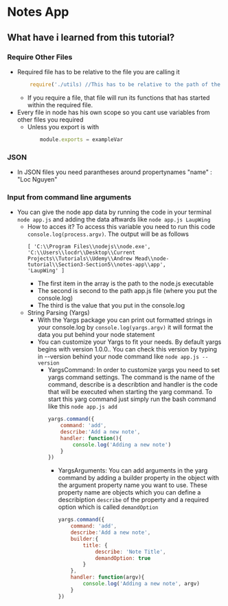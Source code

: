 # Notes App
## What have i learned from this tutorial?

### Require Other Files
*   Required file has to be relative to the file you are calling it
    ```js
        require('./utils) //This has to be relative to the path of the file your requiring it
    ```
    *   If you require a file, that file will run its functions that has started within the required file.
*   Every file in node has his own scope so you cant use variables from other files you required
    *   Unless you export is with
        ```js
            module.exports = exampleVar
        ```

### JSON
*   In JSON files you need parantheses around propertynames
    "name" : "Loc Nguyen"

### Input from command line arguments
*   You can give the node app data by running the code in your terminal `node app.js` and adding the data aftwards like `node app.js LaupWing`
    *   How to acces it? To access this variable you need to run this code `console.log(process.argv)`. The output will be as follows
    	```
        [ 'C:\\Program Files\\nodejs\\node.exe',
        'C:\\Users\\locdr\\Desktop\\Current Projects\\Tutorials\\Udemy\\Andrew Mead\\node-tutorial\\Section3-Section5\\notes-app\\app',
        'LaupWing' ]
        ```
        *   The first item in the array is the path to the node.js executable
        *   The second is second to the path app.js file (where you put the console.log)
        *   The third is the value that you put in the console.log
    *   String Parsing (Yargs)
        *   With the Yargs package you can print out formatted strings in your console.log by `console.log(yargs.argv)` it will format the data you put behind your node statement
        *   You can customize your Yargs to fit your needs. By default yargs begins with version 1.0.0.. You can check this version by typing in --version behind your node command like `node app.js --version`
            *   YargsCommand: In order to customize yargs you need to set yargs command settings. The command is the name of the command, describe is a describtion and handler is the code that will be executed when starting the yarg command. To start this yarg command just simply run the bash command like this `node app.js add`
                ```js
                yargs.command({
                    command: 'add',
                    describe:'Add a new note',
                    handler: function(){
                        console.log('Adding a new note')
                    }
                })
                ```
                *   YargsArguments: You can add arguments in the yarg command by adding a builder property in the object with the argument property name you want to use. These property name are objects which you can define a describiption `describe` of the property and a required option which is called `demandOption`
                    ```js
                    yargs.command({
                        command: 'add',
                        describe:'Add a new note',
                        builder:{
                            title: {
                                describe: 'Note Title',
                                demandOption: true
                            }
                        },
                        handler: function(argv){
                            console.log('Adding a new note', argv)
                        }
                    })
                    ```
    